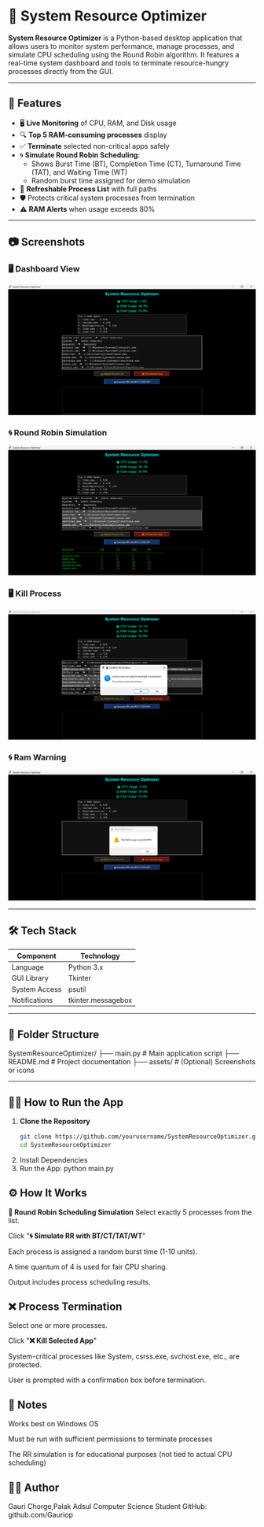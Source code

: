 # 🧠 System Resource Optimizer

**System Resource Optimizer** is a Python-based desktop application that allows users to monitor system performance, manage processes, and simulate CPU scheduling using the Round Robin algorithm. It features a real-time system dashboard and tools to terminate resource-hungry processes directly from the GUI.

---

## 🚀 Features

- 🖥 **Live Monitoring** of CPU, RAM, and Disk usage
- 🔍 **Top 5 RAM-consuming processes** display
- ✅ **Terminate** selected non-critical apps safely
- 🌀 **Simulate Round Robin Scheduling**:
  - Shows Burst Time (BT), Completion Time (CT), Turnaround Time (TAT), and Waiting Time (WT)
  - Random burst time assigned for demo simulation
- 🔁 **Refreshable Process List** with full paths
- 🛡️ Protects critical system processes from termination
- ⚠️ **RAM Alerts** when usage exceeds 80%

---

## 📷 Screenshots

### 🖥️ Dashboard View
![Dashboard](images/dashboard.png)

### 🌀 Round Robin Simulation
![Round Robin](images/RoundRobin.png)

### 🖥️ Kill Process
![Dashboard](images/kill_process.png)

### 🌀 Ram Warning
![Round Robin](images/Ram_warning.png)

---

## 🛠️ Tech Stack

| Component        | Technology        |
|------------------|-------------------|
| Language         | Python 3.x        |
| GUI Library      | Tkinter           |
| System Access    | psutil            |
| Notifications    | tkinter.messagebox |

---

## 📂 Folder Structure

SystemResourceOptimizer/
├── main.py # Main application script
├── README.md # Project documentation
├── assets/ # (Optional) Screenshots or icons


---

## 🧑‍💻 How to Run the App

1. **Clone the Repository**
   ```bash
   git clone https://github.com/yourusername/SystemResourceOptimizer.git
   cd SystemResourceOptimizer
2. Install Dependencies
3. Run the App: python main.py

## ⚙️ How It Works
**🔄 Round Robin Scheduling Simulation**
Select exactly 5 processes from the list.

Click "**🌀 Simulate RR with BT/CT/TAT/WT**"

Each process is assigned a random burst time (1-10 units).

A time quantum of 4 is used for fair CPU sharing.

Output includes process scheduling results.

## ❌ Process Termination
Select one or more processes.

Click "**❌ Kill Selected App**"

System-critical processes like System, csrss.exe, svchost.exe, etc., are protected.

User is prompted with a confirmation box before termination.

## 📌 Notes
Works best on Windows OS

Must be run with sufficient permissions to terminate processes

The RR simulation is for educational purposes (not tied to actual CPU scheduling)


## 👩‍🎓 Author
Gauri Chorge,Palak Adsul
Computer Science Student
GitHub: github.com/Gauriop
